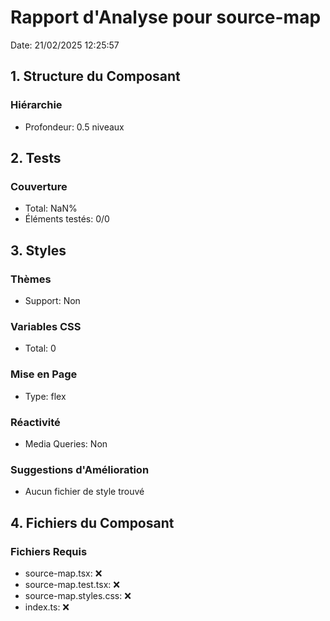 # Rapport d'Analyse pour source-map

Date: 21/02/2025 12:25:57

## 1. Structure du Composant

### Hiérarchie

- Profondeur: 0.5 niveaux

## 2. Tests

### Couverture

- Total: NaN%
- Éléments testés: 0/0

## 3. Styles

### Thèmes

- Support: Non

### Variables CSS

- Total: 0

### Mise en Page

- Type: flex

### Réactivité

- Media Queries: Non

### Suggestions d'Amélioration

- Aucun fichier de style trouvé

## 4. Fichiers du Composant

### Fichiers Requis

- source-map.tsx: ❌
- source-map.test.tsx: ❌
- source-map.styles.css: ❌
- index.ts: ❌
